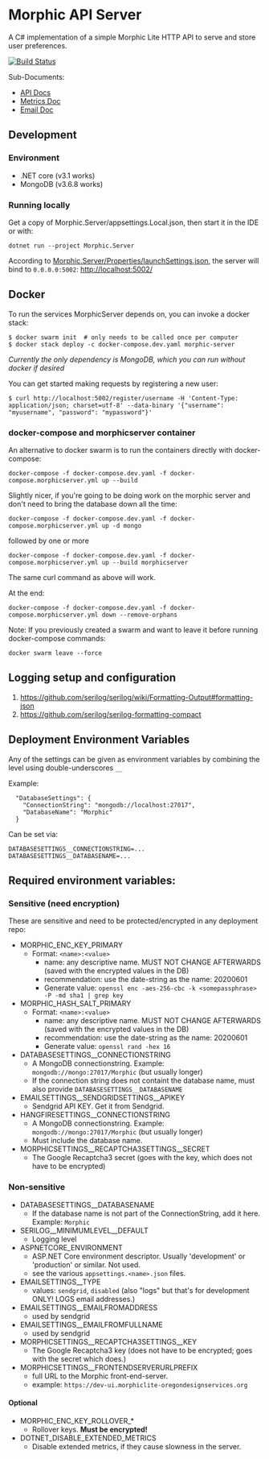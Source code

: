 # Morphic API Server

A C# implementation of a simple Morphic Lite HTTP API to serve and store user preferences.

[![Build Status](https://dev.azure.com/raisingthefloor/MorphicLite/_apis/build/status/MorphicLiteServer?branchName=master)](https://dev.azure.com/raisingthefloor/MorphicLite/_build/latest?definitionId=1&branchName=master)

Sub-Documents:
* [API Docs](Documentation/API.md)
* [Metrics Doc](Metrics.md)
* [Email Doc](Morphic.Server/Email/README.md)

## Development

### Environment

* .NET core (v3.1 works)
* MongoDB (v3.6.8 works)

### Running locally

Get a copy of Morphic.Server/appsettings.Local.json, then start it in the IDE or with:

    dotnet run --project Morphic.Server

According to [Morphic.Server/Properties/launchSettings.json](Morphic.Server/Properties/launchSettings.json),
the server will bind to `0.0.0.0:5002`: [http://localhost:5002/](http://localhost:5002/)

## Docker

To run the services MorphicServer depends on, you can invoke a docker stack:
````
$ docker swarm init  # only needs to be called once per computer
$ docker stack deploy -c docker-compose.dev.yaml morphic-server
````

*Currently the only dependency is MongoDB, which you can run without docker if desired*

You can get started making requests by registering a new user:
````
$ curl http://localhost:5002/register/username -H 'Content-Type: application/json; charset=utf-8' --data-binary '{"username": "myusername", "password": "mypassword"}'
````

### docker-compose and morphicserver container

An alternative to docker swarm is to run the containers directly with docker-compose:
````
docker-compose -f docker-compose.dev.yaml -f docker-compose.morphicserver.yml up --build
````

Slightly nicer, if you're going to be doing work on the morphic server and don't need to bring the database
down all the time:
````
docker-compose -f docker-compose.dev.yaml -f docker-compose.morphicserver.yml up -d mongo
````
followed by one or more
````
docker-compose -f docker-compose.dev.yaml -f docker-compose.morphicserver.yml up --build morphicserver
````
The same curl command as above will work.

At the end:
````
docker-compose -f docker-compose.dev.yaml -f docker-compose.morphicserver.yml down --remove-orphans
````

Note: If you previously created a swarm and want to leave it before running docker-compose commands:
````
docker swarm leave --force
````

## Logging setup and configuration

1. https://github.com/serilog/serilog/wiki/Formatting-Output#formatting-json
2. https://github.com/serilog/serilog-formatting-compact

## Deployment Environment Variables

Any of the settings can be given as environment variables by combining the level using double-underscores `__`

Example:

      "DatabaseSettings": {
        "ConnectionString": "mongodb://localhost:27017",
        "DatabaseName": "Morphic"
      }

Can be set via:

    DATABASESETTINGS__CONNECTIONSTRING=...
    DATABASESETTINGS__DATABASENAME=...


## Required environment variables:

### Sensitive (need encryption)

These are sensitive and need to be protected/encrypted in any deployment repo:

* MORPHIC_ENC_KEY_PRIMARY
  * Format: `<name>:<value>`
     * name: any descriptive name. MUST NOT CHANGE AFTERWARDS (saved with the encrypted values in the DB)
     * recommendation: use the date-string as the name: 20200601
     * Generate value: `openssl enc -aes-256-cbc -k <somepassphrase> -P -md sha1 | grep key`
* MORPHIC_HASH_SALT_PRIMARY
  * Format: `<name>:<value>`
    * name: any descriptive name. MUST NOT CHANGE AFTERWARDS (saved with the encrypted values in the DB)
    * recommendation: use the date-string as the name: 20200601
    * Generate value: `openssl rand -hex 16`
* DATABASESETTINGS__CONNECTIONSTRING
  * A MongoDB connectionstring. Example: `mongodb://mongo:27017/Morphic` (but usually longer)
  * If the connection string does not containt the database name, must also provide `DATABASESETTINGS__DATABASENAME`
* EMAILSETTINGS__SENDGRIDSETTINGS__APIKEY
  * Sendgrid API KEY. Get it from Sendgrid.
* HANGFIRESETTINGS__CONNECTIONSTRING
  * A MongoDB connectionstring. Example: `mongodb://mongo:27017/Morphic` (but usually longer)
  * Must include the database name.
* MORPHICSETTINGS__RECAPTCHA3SETTINGS__SECRET
  * The Google Recaptcha3 secret (goes with the key, which does not have to be encrypted)

### Non-sensitive

* DATABASESETTINGS__DATABASENAME
  * If the database name is not part of the ConnectionString, add it here. Example: `Morphic`
* SERILOG__MINIMUMLEVEL__DEFAULT
  * Logging level
* ASPNETCORE_ENVIRONMENT
  * ASP.NET Core environment descriptor. Usually 'development' or 'production' or similar. Not used.
  * see the various `appsettings.<name>.json` files.
* EMAILSETTINGS__TYPE
  * values: `sendgrid`, `disabled` (also "logs" but that's for development ONLY! LOGS email addresses.)
* EMAILSETTINGS__EMAILFROMADDRESS
  * used by sendgrid
* EMAILSETTINGS__EMAILFROMFULLNAME
  * used by sendgrid
* MORPHICSETTINGS__RECAPTCHA3SETTINGS__KEY
  * The Google Recaptcha3 key (does not have to be encrypted; goes with the secret which does.)
* MORPHICSETTINGS__FRONTENDSERVERURLPREFIX
  * full URL to the Morphic front-end-server.
  * example: `https://dev-ui.morphiclite-oregondesignservices.org`

#### Optional

* MORPHIC_ENC_KEY_ROLLOVER_* 
  * Rollover keys. **Must be encrypted!**
* DOTNET_DISABLE_EXTENDED_METRICS
  * Disable extended metrics, if they cause slowness in the server.
